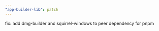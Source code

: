 ```yaml
---
"app-builder-lib": patch
---
```


fix: add dmg-builder and squirrel-windows to peer dependency for pnpm
